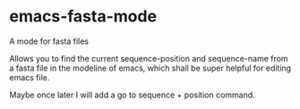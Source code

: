 # emacs-fasta-mode
A mode for fasta files

Allows you to find the current sequence-position and sequence-name from a fasta file in 
the modeline of emacs, which shall be super helpful for editing emacs file. 

Maybe once later I will add a go to sequence + position command. 

